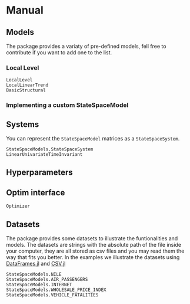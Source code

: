 # Manual

## Models

The package provides a variaty of pre-defined models, fell free to contribute if you want to add one to the list.

### Local Level
```@docs
LocalLevel
LocalLinearTrend
BasicStructural
```

### Implementing a custom StateSpaceModel

## Systems

You can represent the `StateSpaceModel` matrices as a `StateSpaceSystem`. 

```@docs
StateSpaceModels.StateSpaceSystem
LinearUnivariateTimeInvariant
```

## Hyperparameters

## Optim interface

```@docs
Optimizer
```

## Datasets

The package provides some datasets to illustrate the funtionalities and models. The datasets 
are strings with the absolute path of the file inside your computer, they are all stored as 
csv files and you may read them the way that fits you better. In the examples we illustrate the
datasets using [DataFrames.jl](https://github.com/JuliaData/DataFrames.jl) and [CSV.jl](https://github.com/JuliaData/CSV.jl)

```@docs
StateSpaceModels.NILE
StateSpaceModels.AIR_PASSENGERS
StateSpaceModels.INTERNET
StateSpaceModels.WHOLESALE_PRICE_INDEX
StateSpaceModels.VEHICLE_FATALITIES
```